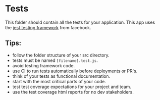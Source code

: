 # Tests

This folder should contain all the tests for your application. This app uses the [jest testing framework](https://jestjs.io/) from facebook.

## Tips:

- follow the folder structure of your src directory.
- tests must be named `[filename].test.js`.
- avoid testing framework code.
- use CI to run tests automatically before deployments or PR's.
- think of your tests as functional documentation.
- start with the most critical parts of your code.
- test test coverage expectations for your project and team.
- use the test coverage html reports for no dev stakeholders.

